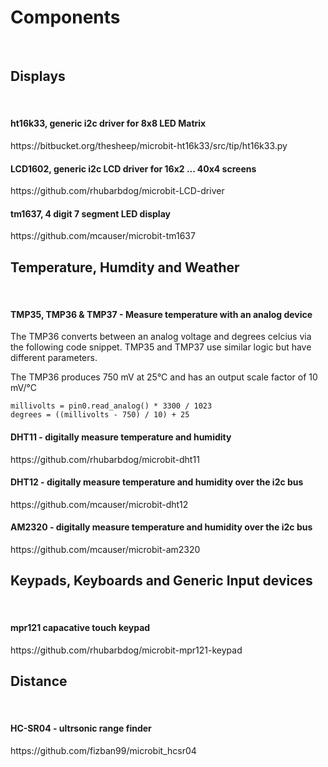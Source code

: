 <h1>Components</h1></br>

<h2>Displays</h2></br>

<h4>ht16k33, generic i2c driver for 8x8 LED Matrix</h4>
https://bitbucket.org/thesheep/microbit-ht16k33/src/tip/ht16k33.py

<h4>LCD1602, generic i2c LCD driver for 16x2 ... 40x4 screens</h4>
https://github.com/rhubarbdog/microbit-LCD-driver

<h4>tm1637, 4 digit 7 segment LED display</h4>
https://github.com/mcauser/microbit-tm1637

<h2>Temperature, Humdity and Weather</h2></br>

<h4>TMP35, TMP36 & TMP37 - Measure temperature with an analog device</h4>
The TMP36 converts between an analog voltage and degrees celcius via the
following code snippet. TMP35 and TMP37 use similar logic but have different
parameters.

The TMP36 produces 750 mV at 25°C and has an output scale factor of
10 mV/°C

```
millivolts = pin0.read_analog() * 3300 / 1023
degrees = ((millivolts - 750) / 10) + 25
```

<h4>DHT11 - digitally measure temperature and humidity</h4>
https://github.com/rhubarbdog/microbit-dht11

<h4>DHT12 - digitally measure temperature and humidity over the i2c bus</h4>
https://github.com/mcauser/microbit-dht12

<h4>AM2320 - digitally measure temperature and humidity over the i2c bus</h4>
https://github.com/mcauser/microbit-am2320

<h2>Keypads, Keyboards and Generic Input devices</h2></br>

<h4>mpr121 capacative touch keypad</h4>
https://github.com/rhubarbdog/microbit-mpr121-keypad

<h2>Distance</h2></br>

<h4>HC-SR04 - ultrsonic range finder</h4>
https://github.com/fizban99/microbit_hcsr04
